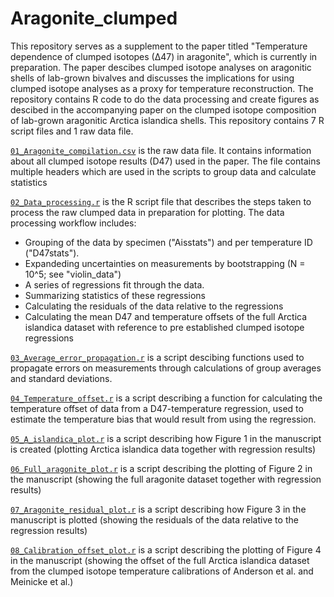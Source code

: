 # Aragonite_clumped
This repository serves as a supplement to the paper titled "Temperature dependence of clumped isotopes (∆47) in aragonite", which is currently in preparation.
The paper descibes clumped isotope analyses on aragonitic shells of lab-grown bivalves and discusses the implications for using clumped isotope analyses as a proxy for temperature reconstruction.
The repository contains R code to do the data processing and create figures as descibed in the accompanying paper on the clumped isotope composition of lab-grown aragonitic Arctica islandica shells.
This repository contains 7 R script files and 1 raw data file.

[`01_Aragonite_compilation.csv`](nielsjdewinter/Aragonite_clumped/01_Aragonite_compilation.csv) is the raw data file.
It contains information about all clumped isotope results (D47) used in the paper.
The file contains multiple headers which are used in the scripts to group data and calculate statistics

[`02_Data_processing.r`](Aragonite_clumped/02_Data_processing.r) is the R script file that describes the steps taken to process the raw clumped data in preparation for plotting.
The data processing workflow includes:
- Grouping of the data by specimen ("Aisstats") and per temperature ID ("D47stats").
- Expandeding uncertainties on measurements by bootstrapping (N = 10^5; see "violin_data")
- A series of regressions fit through the data.
- Summarizing statistics of these regressions
- Calculating the residuals of the data relative to the regressions
- Calculating the mean D47 and temperature offsets of the full Arctica islandica dataset with reference to pre established clumped isotope regressions

[`03_Average_error_propagation.r`](Aragonite_clumped/03_Average_error_propagation.r) is a script descibing functions used to propagate errors on measurements through calculations of group averages and standard deviations.

[`04_Temperature_offset.r`](Aragonite_clumped/04_Temperature_offset.r) is a script describing a function for calculating the temperature offset of data from a D47-temperature regression, used to estimate the temperature bias that would result from using the regression.

[`05_A_islandica_plot.r`](Aragonite_clumped/05_A_islandica_plot.r) is a script describing how Figure 1 in the manuscript is created (plotting Arctica islandica data together with regression results)

[`06_Full_aragonite_plot.r`](Aragonite_clumped/06_Full_aragonite_plot.r) is a script describing the plotting of Figure 2 in the manuscript (showing the full aragonite dataset together with regression results)

[`07_Aragonite_residual_plot.r`](Aragonite_clumped/07_Aragonite_residual_plot.r) is a script describing how Figure 3 in the manuscript is plotted (showing the residuals of the data relative to the regression results)

[`08_Calibration_offset_plot.r`](Aragonite_clumped/08_Calibration_offset_plot.r) is a script describing the plotting of Figure 4 in the manuscript (showing the offset of the full Arctica islandica dataset from the clumped isotope temperature calibrations of Anderson et al. and Meinicke et al.)
